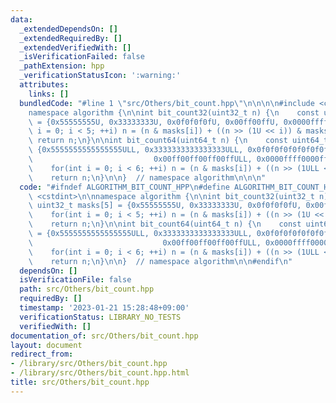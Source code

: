 ```yaml
---
data:
  _extendedDependsOn: []
  _extendedRequiredBy: []
  _extendedVerifiedWith: []
  _isVerificationFailed: false
  _pathExtension: hpp
  _verificationStatusIcon: ':warning:'
  attributes:
    links: []
  bundledCode: "#line 1 \"src/Others/bit_count.hpp\"\n\n\n\n#include <cstdint>\n\n\
    namespace algorithm {\n\nint bit_count32(uint32_t n) {\n    const uint32_t masks[5]\
    \ = {0x55555555U, 0x33333333U, 0x0f0f0f0fU, 0x00ff00ffU, 0x0000ffffU};\n    for(int\
    \ i = 0; i < 5; ++i) n = (n & masks[i]) + ((n >> (1U << i)) & masks[i]);\n   \
    \ return n;\n}\n\nint bit_count64(uint64_t n) {\n    const uint64_t masks[6] =\
    \ {0x5555555555555555ULL, 0x3333333333333333ULL, 0x0f0f0f0f0f0f0f0fULL,\n    \
    \                           0x00ff00ff00ff00ffULL, 0x0000ffff0000ffffULL, 0x00000000ffffffffULL};\n\
    \    for(int i = 0; i < 6; ++i) n = (n & masks[i]) + ((n >> (1ULL << i)) & masks[i]);\n\
    \    return n;\n}\n\n}  // namespace algorithm\n\n\n"
  code: "#ifndef ALGORITHM_BIT_COUNT_HPP\n#define ALGORITHM_BIT_COUNT_HPP 1\n\n#include\
    \ <cstdint>\n\nnamespace algorithm {\n\nint bit_count32(uint32_t n) {\n    const\
    \ uint32_t masks[5] = {0x55555555U, 0x33333333U, 0x0f0f0f0fU, 0x00ff00ffU, 0x0000ffffU};\n\
    \    for(int i = 0; i < 5; ++i) n = (n & masks[i]) + ((n >> (1U << i)) & masks[i]);\n\
    \    return n;\n}\n\nint bit_count64(uint64_t n) {\n    const uint64_t masks[6]\
    \ = {0x5555555555555555ULL, 0x3333333333333333ULL, 0x0f0f0f0f0f0f0f0fULL,\n  \
    \                             0x00ff00ff00ff00ffULL, 0x0000ffff0000ffffULL, 0x00000000ffffffffULL};\n\
    \    for(int i = 0; i < 6; ++i) n = (n & masks[i]) + ((n >> (1ULL << i)) & masks[i]);\n\
    \    return n;\n}\n\n}  // namespace algorithm\n\n#endif\n"
  dependsOn: []
  isVerificationFile: false
  path: src/Others/bit_count.hpp
  requiredBy: []
  timestamp: '2023-01-21 15:28:48+09:00'
  verificationStatus: LIBRARY_NO_TESTS
  verifiedWith: []
documentation_of: src/Others/bit_count.hpp
layout: document
redirect_from:
- /library/src/Others/bit_count.hpp
- /library/src/Others/bit_count.hpp.html
title: src/Others/bit_count.hpp
---
```

